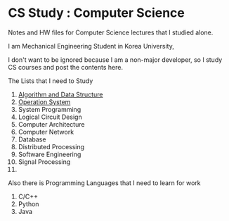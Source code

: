 # CS Study : Computer Science

Notes and HW files for Computer Science lectures that I studied alone.

I am Mechanical Engineering Student in Korea University, 

I don't want to be ignored because I am a non-major developer, so I study CS courses and post the contents here.

The Lists that I need to Study

1. [Algorithm and Data Structure](https://github.com/engineerJPark/Algorithm_CS_Study)
2. [Operation System](https://github.com/engineerJPark/Operation_System_CS_Study)
3. System Programming
4. Logical Circuit Design
5. Computer Architecture
6. Computer Network
7. Database
8. Distributed Processing
9. Software Engineering
10. Signal Processing
11. 

Also there is Programming Languages that I need to learn for work

1. C/C++
2. Python
3. Java
